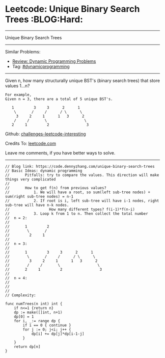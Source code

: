 # Leetcode: Unique Binary Search Trees     :BLOG:Hard:


---

Unique Binary Search Trees  

---

Similar Problems:  
-   [Review: Dynamic Programming Problems](https://code.dennyzhang.com/review-dynamicprogramming)
-   Tag: [#dynamicprogramming](https://code.dennyzhang.com/tag/dynamicprogramming)

---

Given n, how many structurally unique BST's (binary search trees) that store values 1&#x2026;n?  

    For example,
    Given n = 3, there are a total of 5 unique BST's.
    
       1         3     3      2      1
        \       /     /      / \      \
         3     2     1      1   3      2
        /     /       \                 \
       2     1         2                 3

Github: [challenges-leetcode-interesting](https://github.com/DennyZhang/challenges-leetcode-interesting/tree/master/unique-binary-search-trees)  

Credits To: [leetcode.com](https://leetcode.com/problems/unique-binary-search-trees/description/)  

Leave me comments, if you have better ways to solve.  

---

    // Blog link: https://code.dennyzhang.com/unique-binary-search-trees
    // Basic Ideas: dynamic programming
    //       Pitfalls: try to compare the values. This direction will make things very complicated
    //
    //       How to get f(n) from previous values?
    //           1. We will have a root, so sum(left sub-tree nodes) + sum(right sub-tree nodes) = n-1
    //           2. If root is i, left sub-tree will have i-1 nodes, right sub-tree will have n-k nodes.
    //                  How many different types? f(i-1)*f(n-i)
    //           3. Loop k from 1 to n. Then collect the total number
    //  n = 2:
    //
    //       1         2
    //        \       /
    //         2     1
    //
    //  n = 3:
    //
    //       1         3     3      2      1
    //        \       /     /      / \      \
    //         3     2     1      1   3      2
    //        /     /       \                 \
    //       2     1         2                 3
    //
    //  n = 4:
    //
    //
    //
    // Complexity:
    
    func numTrees(n int) int {
        if n<=1 {return n}
        dp := make([]int, n+1)
        dp[0] = 1
        for i, _:= range dp {
            if i == 0 { continue }
            for j := 0; j<i; j++ {
                dp[i] += dp[j]*dp[i-1-j]
            }
        }
        return dp[n]
    }
